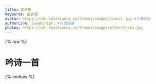 ```yaml
---
title: 留言板
keywords: 留言板
avatar: https://cdn.lovetianci.cn/themes/images/tianci.jpg #头像地址
authorLink: JavaScript; #头像链接
photos: https://cdn.lovetianci.cn/themes/images/other/train.jpg
---
```

{% raw %}
<div class="entry-content">
  <div class="poem-wrap">
    <div class="poem-border poem-left">
    </div>
    <div class="poem-border poem-right">
    </div>
    <h1>吟诗一首</h1>
    <p id="poem"></p>
    <p id="info"></p>
  </div>
</div>
{% endraw %}